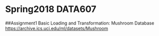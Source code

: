 # Spring2018 DATA607
##Assignment1
Basic Loading and Transformation: Mushroom Database
https://archive.ics.uci.edu/ml/datasets/Mushroom

